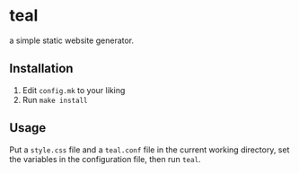 # teal

a simple static website generator.

## Installation

1. Edit `config.mk` to your liking
1. Run `make install`

## Usage

Put a `style.css` file and a `teal.conf` file in the current working directory,
set the variables in the configuration file, then run `teal`.
